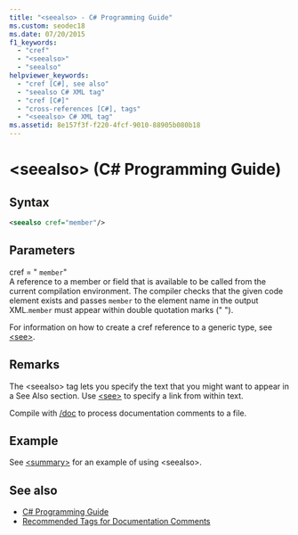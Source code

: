 ```yaml
---
title: "<seealso> - C# Programming Guide"
ms.custom: seodec18
ms.date: 07/20/2015
f1_keywords: 
  - "cref"
  - "<seealso>"
  - "seealso"
helpviewer_keywords: 
  - "cref [C#], see also"
  - "seealso C# XML tag"
  - "cref [C#]"
  - "cross-references [C#], tags"
  - "<seealso> C# XML tag"
ms.assetid: 8e157f3f-f220-4fcf-9010-88905b080b18
---
```

# \<seealso> (C# Programming Guide)
## Syntax  
  
```xml  
<seealso cref="member"/>  
```  
  
## Parameters  
 cref = " `member`"  
 A reference to a member or field that is available to be called from the current compilation environment. The compiler checks that the given code element exists and passes `member` to the element name in the output XML.`member` must appear within double quotation marks (" ").  
  
 For information on how to create a cref reference to a generic type, see [\<see>](./see.md).  
  
## Remarks  
 The \<seealso> tag lets you specify the text that you might want to appear in a See Also section. Use [\<see>](./see.md) to specify a link from within text.  
  
 Compile with [/doc](../../language-reference/compiler-options/doc-compiler-option.md) to process documentation comments to a file.  
  
## Example  
 See [\<summary>](./summary.md) for an example of using \<seealso>.  
  
## See also

- [C# Programming Guide](../index.md)
- [Recommended Tags for Documentation Comments](./recommended-tags-for-documentation-comments.md)
